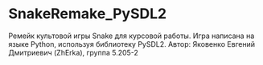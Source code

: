 # SnakeRemake_PySDL2
Ремейк культовой игры Snake для курсовой работы. Игра написана на языке Python, используя библиотеку PySDL2. Автор: Яковенко Евгений Дмитриевич (ZhErka), группа 5.205-2
